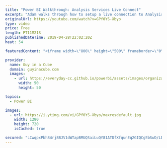 ```yaml
---
title: "Power BI Walkthrough: Analysis Services Live Connect"
excerpt: "Adam walks through how to setup a live connection to Analysis Services, or Azure Analysis Services, in Power BI Desktop. This also involves getting things working with the On-Premises Data Gateway.  What is a gateway - https://www.youtube.com/watch?v=WJ5Y4FjkWZw Authentication with AS Live Connections"
originalUrl: https://youtube.com/watch?v=GPf0YS-Xbyo
type: video
price: Free
length: PT11M21S
publishedDateTime: 2019-04-28T22:02:20Z
heat: 54

featuredContent: "<iframe width=\"800\" height=\"500\" frameborder=\"0\" src=\"https://www.youtube.com/embed/GPf0YS-Xbyo\" allow=\"accelerometer; autoplay; encrypted-media; gyroscope; picture-in-picture\" allowfullscreen></iframe>"

provider:
  name: Guy in a Cube
  domain: guyinacube.com
  images:
    - url: https://everyday-cc.github.io/powerbi/assets/images/organizations/guyinacube.com-50x50.jpg
      width: 50
      height: 50

topics:
  - Power BI

images:
  - url: https://i.ytimg.com/vi/GPf0YS-Xbyo/maxresdefault.jpg
    width: 1280
    height: 720
    isCached: true

secured: "LCwqpxPbh84rj8BJV1dWTapBMUQSaiLuQY81ATDfXfqunEq2GIQCgEbSwD/LD946zRKjm9+NdUELIveRyX517khzsVJIyUXoh3rFsR5RJUhrHm3cVv9X2RMilH5yhd9g2Sf1gLdFdNkGT9xInOJh//peWsDdaNLwAAX7DGe7Avk1fDCvoeiaiLgArGYe2rO4zyaWCeSH4dOt3Fmvr4h0KBixOWEcNcQO+bsiaR+r1xyLLdwTIgxPDKamMxGxS/BAtk4jMFocB9zAA+sUla72JgumZMr+pAgbuJk66FHEQynjw1wbncpNTq/Cb5sv6jxPX8SGdbB1xYg48/CmioKtSk4qwr6GGk9Ep3p1wm3iRk0t5L/GZjK2u01vw12AAK9yXEHy+VUxNteQNd+I1SyPIQy7p+EWHRWKAyhgfWZHpeM=;KtkFe4u6BYM2KN0SIKsheg=="
---
```


